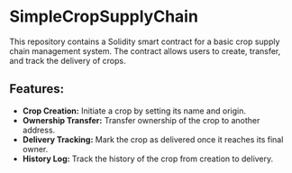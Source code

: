 # SimpleCropSupplyChain
This repository contains a Solidity smart contract for a basic crop supply chain management system. The contract allows users to create, transfer, and track the delivery of crops.
## Features:
- **Crop Creation:** Initiate a crop by setting its name and origin.
- **Ownership Transfer:** Transfer ownership of the crop to another address.
- **Delivery Tracking:** Mark the crop as delivered once it reaches its final owner.
- **History Log:** Track the history of the crop from creation to delivery.
